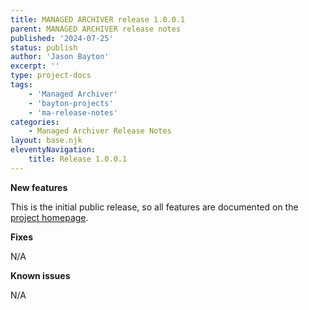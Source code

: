 ```yaml
---
title: MANAGED ARCHIVER release 1.0.0.1
parent: MANAGED ARCHIVER release notes
published: '2024-07-25'
status: publish
author: 'Jason Bayton'
excerpt: ''
type: project-docs
tags: 
    - 'Managed Archiver'
    - 'bayton-projects'
    - 'ma-release-notes'
categories: 
    - Managed Archiver Release Notes
layout: base.njk
eleventyNavigation: 
    title: Release 1.0.0.1
---
```


**New features**

This is the initial public release, so all features are documented on the [project homepage](../../).

**Fixes**

N/A

**Known issues**

N/A
